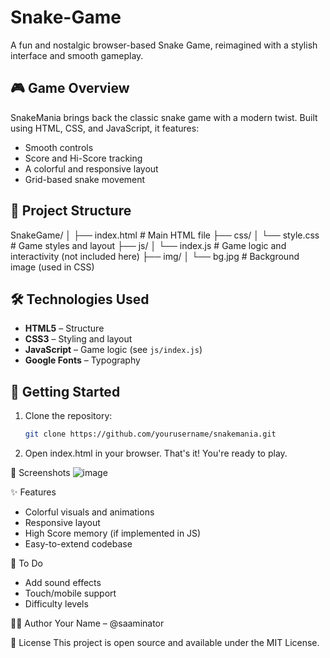 # Snake-Game

A fun and nostalgic browser-based Snake Game, reimagined with a stylish interface and smooth gameplay.

## 🎮 Game Overview

SnakeMania brings back the classic snake game with a modern twist. Built using HTML, CSS, and JavaScript, it features:
- Smooth controls
- Score and Hi-Score tracking
- A colorful and responsive layout
- Grid-based snake movement

## 📁 Project Structure
SnakeGame/
│
├── index.html # Main HTML file
├── css/
│ └── style.css # Game styles and layout
├── js/
│ └── index.js # Game logic and interactivity (not included here)
├── img/
│ └── bg.jpg # Background image (used in CSS)


## 🛠️ Technologies Used

- **HTML5** – Structure
- **CSS3** – Styling and layout
- **JavaScript** – Game logic (see `js/index.js`)
- **Google Fonts** – Typography

## 🚀 Getting Started

1. Clone the repository:

   ```bash
   git clone https://github.com/yourusername/snakemania.git
 2. Open index.html in your browser.
That's it! You're ready to play.

📸 Screenshots
![image](https://github.com/user-attachments/assets/a46255bf-915f-40fe-b92d-dde2a9d9f92f)


✨ Features

- Colorful visuals and animations
- Responsive layout
- High Score memory (if implemented in JS)
- Easy-to-extend codebase

📌 To Do

- Add sound effects
- Touch/mobile support
- Difficulty levels

🧑‍💻 Author
Your Name – @saaminator

📄 License
This project is open source and available under the MIT License.
